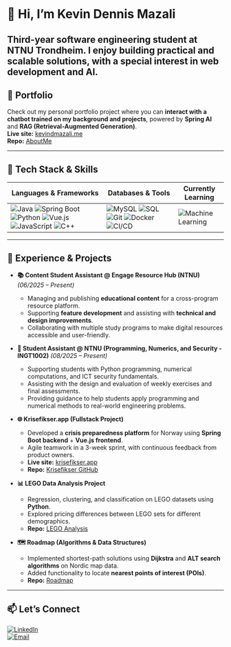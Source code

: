 # 👋 Hi, I’m Kevin Dennis Mazali  

Third-year software engineering student at NTNU Trondheim. I enjoy building practical and scalable solutions, with a special interest  in web development and AI.
---

## 🌟 Portfolio
Check out my personal portfolio project where you can **interact with a chatbot trained on my background and projects**, powered by **Spring AI** and **RAG (Retrieval-Augmented Generation)**.  
**Live site:** [kevindmazali.me](https://kevindmazali.me)  
**Repo:** [AboutMe](https://github.com/kdm-kev-NTNU/AboutMe)

---

## 🔧 Tech Stack & Skills  

| **Languages & Frameworks** | **Databases & Tools** | **Currently Learning** |
|-----------------------------|------------------------|-------------------------|
| ![Java](https://img.shields.io/badge/Java-orange?logo=openjdk&logoColor=white) ![Spring Boot](https://img.shields.io/badge/Spring%20Boot-6DB33F?logo=springboot&logoColor=white) ![Python](https://img.shields.io/badge/Python-3776AB?logo=python&logoColor=white) ![Vue.js](https://img.shields.io/badge/Vue.js-4FC08D?logo=vue.js&logoColor=white) ![JavaScript](https://img.shields.io/badge/JavaScript-F7DF1E?logo=javascript&logoColor=black) ![C++](https://img.shields.io/badge/C++-00599C?logo=cplusplus&logoColor=white) | ![MySQL](https://img.shields.io/badge/MySQL-4479A1?logo=mysql&logoColor=white) ![SQL](https://img.shields.io/badge/SQL-003B57?logo=database&logoColor=white) ![Git](https://img.shields.io/badge/Git-F05032?logo=git&logoColor=white) ![Docker](https://img.shields.io/badge/Docker-2496ED?logo=docker&logoColor=white) ![CI/CD](https://img.shields.io/badge/CI%2FCD-000000?logo=gitlab&logoColor=white) | ![Machine Learning](https://img.shields.io/badge/Machine%20Learning-FF6F00?logo=tensorflow&logoColor=white) |

---

## 📌 Experience & Projects  

- **📚 Content Student Assistant @ Engage Resource Hub (NTNU)** *(06/2025 – Present)*  
  - Managing and publishing **educational content** for a cross-program resource platform.  
  - Supporting **feature development** and assisting with **technical and design improvements**.  
  - Collaborating with multiple study programs to make digital resources accessible and user-friendly.

- **💼 Student Assistant @ NTNU (Programming, Numerics, and Security - INGT1002)** *(08/2025 – Present)*  
  - Supporting students with Python programming, numerical computations, and ICT security fundamentals.  
  - Assisting with the design and evaluation of weekly exercises and final assessments.  
  - Providing guidance to help students apply programming and numerical methods to real-world engineering problems.

- **🌐 Krisefikser.app (Fullstack Project)**  
  - Developed a **crisis preparedness platform** for Norway using **Spring Boot backend** + **Vue.js frontend**.  
  - Agile teamwork in a 3-week sprint, with continuous feedback from product owners.  
  - **Live site:** [krisefikser.app](https://krisefikser.app)  
  - **Repo:** [Krisefikser GitHub](https://github.com/idatt2106-v25-02/krisefikser)

- **📊 LEGO Data Analysis Project**  
  - Regression, clustering, and classification on LEGO datasets using **Python**.  
  - Explored pricing differences between LEGO sets for different demographics.  
  - **Repo:** [LEGO Analysis](https://github.com/kdm-kev-NTNU/ISST1003_GR15)

- **🗺 Roadmap (Algorithms & Data Structures)**  
  - Implemented shortest-path solutions using **Dijkstra** and **ALT search algorithms** on Nordic map data.  
  - Added functionality to locate **nearest points of interest (POIs)**.  
  - **Repo:** [Roadmap](https://gitlab.stud.idi.ntnu.no/blackandbrown/kortestvei)

---

## 📫 Let’s Connect  
[![LinkedIn](https://img.shields.io/badge/LinkedIn-0A66C2?logo=linkedin&logoColor=white)](https://www.linkedin.com/in/kevin-dennis-mazali/)  
[![Email](https://img.shields.io/badge/Email-D14836?logo=gmail&logoColor=white)](mailto:kevindmazali@gmail.com)  
